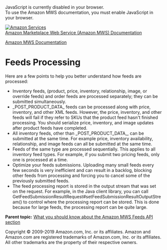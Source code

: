 <div id="MWSDX_noscript">

JavaScript is currently disabled in your browser.  
To use the Amazon MWS documentation, you must enable JavaScript in your
browser.

</div>

<div id="MWSDX_divtop">

[![Amazon
Services](https://images-na.ssl-images-amazon.com/images/G/08/mwsportal/fr_FR/amazonservices.gif
"Amazon Services")](http://services.amazon.fr)  
<span id="MWSDX_titlebar">[Amazon Marketplace Web Service (Amazon MWS)
Documentation](https://developer.amazonservices.fr/gp/mws/docs.html)</span>

</div>

<div id="MWSDX_divbottom">

<div id="MWSDX_divleft">

<div id="MWSDX_toc">

</div>

</div>

<div id="MWSDX_divright">

<div id="MWSDX_content">

<span id="MWSDX_breadcrumbs">[Amazon MWS
Documentation](https://developer.amazonservices.fr/gp/mws/docs.html)</span>

# Feeds Processing

<div class="body conbody">

<div class="p">

Here are a few points to help you better understand how feeds are
processed:

  - Inventory feeds, (product, price, inventory, relationship, image, or
    override feeds) and order feeds are processed separately; they can
    be submitted simultaneously.
  - \_POST\_PRODUCT\_DATA\_ feeds can be processed along with price,
    inventory, and other XML feeds. However, the price, inventory, and
    other feeds will fail if they refer to SKUs that the product feed
    hasn't finished processing. You should serialize price, inventory,
    and image updates after product feeds have completed.
  - All inventory feeds, other than \_POST\_PRODUCT\_DATA\_, can be
    submitted at the same time. For example price, inventory
    availability, relationship, and image feeds can all be submitted at
    the same time.
  - Feeds of the same type are processed sequentially. This applies to
    all inventory feed types. For example, if you submit two pricing
    feeds, only one is processed at a time.
  - Optimize your feeds submissions. Uploading many small feeds every
    few seconds is very inefficient and can result in a backlog,
    blocking other feeds from processing and forcing you to cancel some
    of the previously submitted feeds.
  - The feed processing report is stored in the output stream that was
    set on the request. For example, in the Java client library, you can
    call
    GetFeedSubmissionResultRequest\#setFeedSubmissionResultOutputStream()
    to control where the processing report can be stored. This is done
    because for large feeds, the processing report can be quite large.

</div>

</div>

<div class="related-links">

<div class="familylinks">

<div class="parentlink">

**Parent topic:** [What you should know about the Amazon MWS Feeds API
section](../feeds/Feeds_Overview.html)

</div>

</div>

</div>

<div id="MWSDX_footer">

Copyright © 2009-2019 Amazon.com, Inc. or its affiliates. Amazon and
Amazon.com are registered trademarks of Amazon.com, Inc. or its
affiliates. All other trademarks are the property of their respective
owners.

</div>

</div>

</div>

<div style="clear: both;">

</div>

</div>
